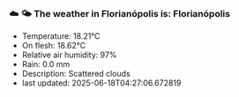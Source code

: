 ### ☁️ 🌤️  The weather in Florianópolis is: Florianópolis

- Temperature: 18.21°C
- On flesh: 18.62°C
- Relative air humidity: 97%
- Rain: 0.0 mm
- Description: Scattered clouds
- last updated: 2025-06-18T04:27:06.672819
